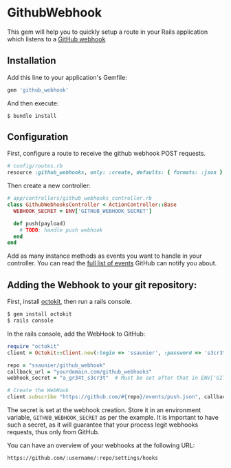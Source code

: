 # GithubWebhook

This gem will help you to quickly setup a route in your Rails application which listens
to a [GitHub webhook](https://developer.github.com/webhooks/)

## Installation

Add this line to your application's Gemfile:

```ruby
gem 'github_webhook'
```

And then execute:

    $ bundle install

## Configuration

First, configure a route to receive the github webhook POST requests.

```ruby
# config/routes.rb
resource :github_webhooks, only: :create, defaults: { formats: :json }
```

Then create a new controller:

```ruby
# app/controllers/github_webhooks_controller.rb
class GithubWebhooksController < ActionController::Base
  WEBHOOK_SECRET = ENV['GITHUB_WEBHOOK_SECRET']

  def push(payload)
    # TODO: handle push webhook
  end
end
```

Add as many instance methods as events you want to handle in
your controller. You can read the [full list of events](https://developer.github.com/v3/activity/events/types/) GitHub can notify you about.

## Adding the Webhook to your git repository:

First, install [octokit](https://github.com/octokit/octokit.rb), then run a rails console.

```bash
$ gem install octokit
$ rails console
```

In the rails console, add the WebHook to GitHub:

```ruby
require "octokit"
client = Octokit::Client.new(:login => 'ssaunier', :password => 's3cr3t!!!')

repo = "ssaunier/github_webhook"
callback_url = "yourdomain.com/github_webhooks"
webhook_secret = "a_gr34t_s3cr3t"  # Must be set after that in ENV['GITHUB_WEBHOOK_SECRET']

# Create the WebHook
client.subscribe "https://github.com/#{repo}/events/push.json", callback_url, secret
```

The secret is set at the webhook creation. Store it in an environment variable,
`GITHUB_WEBHOOK_SECRET` as per the example. It is important to have such a secret,
as it will guarantee that your process legit webhooks requests, thus only from GitHub.

You can have an overview of your webhooks at the following URL:

```
https://github.com/:username/:repo/settings/hooks
```